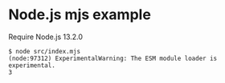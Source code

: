 # Node.js mjs example

Require Node.js 13.2.0

```
$ node src/index.mjs
(node:97312) ExperimentalWarning: The ESM module loader is experimental.
3
```